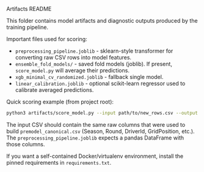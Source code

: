 Artifacts README

This folder contains model artifacts and diagnostic outputs produced by the training pipeline.

Important files used for scoring:
- `preprocessing_pipeline.joblib` - sklearn-style transformer for converting raw CSV rows into model features.
- `ensemble_fold_models/` - saved fold models (joblib). If present, `score_model.py` will average their predictions.
- `xgb_minimal_cv_randomized.joblib` - fallback single model.
- `linear_calibration.joblib` - optional scikit-learn regressor used to calibrate averaged predictions.

Quick scoring example (from project root):

```bash
python3 artifacts/score_model.py --input path/to/new_rows.csv --output artifacts/scored_preds.csv
```

The input CSV should contain the same raw columns that were used to build `premodel_canonical.csv` (Season, Round, DriverId, GridPosition, etc.). The `preprocessing_pipeline.joblib` expects a pandas DataFrame with those columns.

If you want a self-contained Docker/virtualenv environment, install the pinned requirements in `requirements.txt`.
